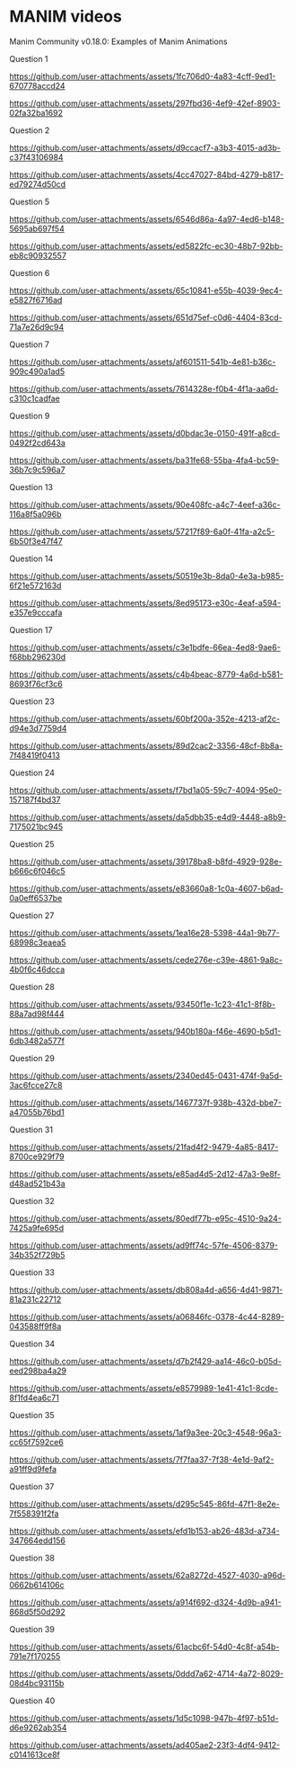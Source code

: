 # MANIM videos
Manim Community v0.18.0: Examples of Manim Animations

Question 1

https://github.com/user-attachments/assets/1fc706d0-4a83-4cff-9ed1-670778accd24


https://github.com/user-attachments/assets/297fbd36-4ef9-42ef-8903-02fa32ba1692


Question 2

https://github.com/user-attachments/assets/d9ccacf7-a3b3-4015-ad3b-c37f43106984


https://github.com/user-attachments/assets/4cc47027-84bd-4279-b817-ed79274d50cd


Question 5

https://github.com/user-attachments/assets/6546d86a-4a97-4ed6-b148-5695ab697f54


https://github.com/user-attachments/assets/ed5822fc-ec30-48b7-92bb-eb8c90932557


Question 6

https://github.com/user-attachments/assets/65c10841-e55b-4039-9ec4-e5827f6716ad


https://github.com/user-attachments/assets/651d75ef-c0d6-4404-83cd-71a7e26d9c94


Question 7

https://github.com/user-attachments/assets/af601511-541b-4e81-b36c-909c490a1ad5


https://github.com/user-attachments/assets/7614328e-f0b4-4f1a-aa6d-c310c1cadfae


Question 9

https://github.com/user-attachments/assets/d0bdac3e-0150-491f-a8cd-0492f2cd643a


https://github.com/user-attachments/assets/ba31fe68-55ba-4fa4-bc59-36b7c9c596a7


Question 13

https://github.com/user-attachments/assets/90e408fc-a4c7-4eef-a36c-116a8f5a096b


https://github.com/user-attachments/assets/57217f89-6a0f-41fa-a2c5-6b50f3e47f47


Question 14

https://github.com/user-attachments/assets/50519e3b-8da0-4e3a-b985-6f21e572163d


https://github.com/user-attachments/assets/8ed95173-e30c-4eaf-a594-e357e9cccafa


Question 17

https://github.com/user-attachments/assets/c3e1bdfe-66ea-4ed8-9ae6-f68bb296230d


https://github.com/user-attachments/assets/c4b4beac-8779-4a6d-b581-8693f76cf3c6


Question 23

https://github.com/user-attachments/assets/60bf200a-352e-4213-af2c-d94e3d7759d4


https://github.com/user-attachments/assets/89d2cac2-3356-48cf-8b8a-7f48419f0413


Question 24

https://github.com/user-attachments/assets/f7bd1a05-59c7-4094-95e0-157187f4bd37


https://github.com/user-attachments/assets/da5dbb35-e4d9-4448-a8b9-7175021bc945


Question 25

https://github.com/user-attachments/assets/39178ba8-b8fd-4929-928e-b666c6f046c5


https://github.com/user-attachments/assets/e83660a8-1c0a-4607-b6ad-0a0eff6537be


Question 27

https://github.com/user-attachments/assets/1ea16e28-5398-44a1-9b77-68998c3eaea5


https://github.com/user-attachments/assets/cede276e-c39e-4861-9a8c-4b0f6c46dcca


Question 28

https://github.com/user-attachments/assets/93450f1e-1c23-41c1-8f8b-88a7ad98f444


https://github.com/user-attachments/assets/940b180a-f46e-4690-b5d1-6db3482a577f


Question 29

https://github.com/user-attachments/assets/2340ed45-0431-474f-9a5d-3ac6fcce27c8


https://github.com/user-attachments/assets/1467737f-938b-432d-bbe7-a47055b76bd1


Question 31

https://github.com/user-attachments/assets/21fad4f2-9479-4a85-8417-8700ce929f79


https://github.com/user-attachments/assets/e85ad4d5-2d12-47a3-9e8f-d48ad521b43a


Question 32

https://github.com/user-attachments/assets/80edf77b-e95c-4510-9a24-7425a9fe695d


https://github.com/user-attachments/assets/ad9ff74c-57fe-4506-8379-34b352f729b5


Question 33

https://github.com/user-attachments/assets/db808a4d-a656-4d41-9871-81a231c22712


https://github.com/user-attachments/assets/a06846fc-0378-4c44-8289-043588ff9f8a


Question 34

https://github.com/user-attachments/assets/d7b2f429-aa14-46c0-b05d-eed298ba4a29


https://github.com/user-attachments/assets/e8579989-1e41-41c1-8cde-8f1fd4ea6c71


Question 35

https://github.com/user-attachments/assets/1af9a3ee-20c3-4548-96a3-cc65f7592ce6

https://github.com/user-attachments/assets/7f7faa37-7f38-4e1d-9af2-a91ff9d9fefa

Question 37

https://github.com/user-attachments/assets/d295c545-86fd-47f1-8e2e-7f558391f2fa


https://github.com/user-attachments/assets/efd1b153-ab26-483d-a734-347664edd156


Question 38


https://github.com/user-attachments/assets/62a8272d-4527-4030-a96d-0662b614106c


https://github.com/user-attachments/assets/a914f692-d324-4d9b-a941-868d5f50d292


Question 39

https://github.com/user-attachments/assets/61acbc6f-54d0-4c8f-a54b-791e7f170255


https://github.com/user-attachments/assets/0ddd7a62-4714-4a72-8029-08d4bc93115b


Question 40

https://github.com/user-attachments/assets/1d5c1098-947b-4f97-b51d-d6e9262ab354


https://github.com/user-attachments/assets/ad405ae2-23f3-4df4-9412-c0141613ce8f



